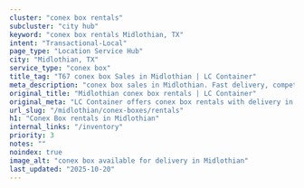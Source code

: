 ```yaml
---
cluster: "conex box rentals"
subcluster: "city hub"
keyword: "conex box rentals Midlothian, TX"
intent: "Transactional-Local"
page_type: "Location Service Hub"
city: "Midlothian, TX"
service_type: "conex box"
title_tag: "T67 conex box Sales in Midlothian | LC Container"
meta_description: "conex box sales in Midlothian. Fast delivery, competitive pricing. Serving conex boxes area. Quote ID: BPT. Call (214) 524-4168 for your free quote today."
original_title: "Midlothian conex box rentals | LC Container"
original_meta: "LC Container offers conex box rentals with delivery in Midlothian, TX. Local. Fast quotes. Since 2003."
url_slug: "/midlothian/conex-boxes/rentals"
h1: "Conex Box rentals in Midlothian"
internal_links: "/inventory"
priority: 3
notes: ""
noindex: true
image_alt: "conex box available for delivery in Midlothian"
last_updated: "2025-10-20"
---
```


<!-- TODO: Add unique city/inventory copy, images, and internal links here. -->

